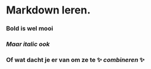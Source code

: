 # Markdown leren.

### **Bold is wel mooi**
### *Maar italic ook*
### Of wat dacht je er van om ze te :sparkles: **_combineren_** :sparkles:
 


